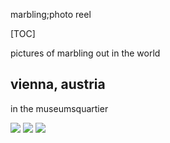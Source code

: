 marbling;photo reel

[TOC]

pictures of marbling out in the world

## vienna, austria

in the museumsquartier

<picture><source srcset='/images/marbling-in-the-wild/DSCF3936.avif' type='image/avif'/><source srcset='/images/marbling-in-the-wild/DSCF3936.jxl' type='image/jxl'/><source srcset='/images/marbling-in-the-wild/DSCF3936.webp' type='image/webp'/><img src='/images/marbling-in-the-wild/DSCF3936.jpg' loading='lazy'/></picture>
<picture><source srcset='/images/marbling-in-the-wild/DSCF3937.avif' type='image/avif'/><source srcset='/images/marbling-in-the-wild/DSCF3937.jxl' type='image/jxl'/><source srcset='/images/marbling-in-the-wild/DSCF3937.webp' type='image/webp'/><img src='/images/marbling-in-the-wild/DSCF3937.jpg' loading='lazy'/></picture>
<picture><source srcset='/images/marbling-in-the-wild/DSCF3938.avif' type='image/avif'/><source srcset='/images/marbling-in-the-wild/DSCF3938.jxl' type='image/jxl'/><source srcset='/images/marbling-in-the-wild/DSCF3938.webp' type='image/webp'/><img src='/images/marbling-in-the-wild/DSCF3938.jpg' loading='lazy'/></picture>